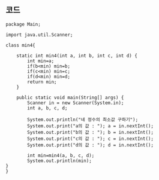 ## 코드

    package Main;
    
    import java.util.Scanner;
    
    class min4{
    	
    	static int min4(int a, int b, int c, int d) {
    		int min=a;
    		if(b<min) min=b;
    		if(c<min) min=c;
    		if(d<min) min=d;
    		return min;
    	}
    
    	public static void main(String[] args) {
    		Scanner in = new Scanner(System.in);  
    		int a, b, c, d;
    		
    		System.out.println("네 정수의 최소값 구하기");
    		System.out.print("a의 값 : "); a = in.nextInt();
    		System.out.print("b의 값 : "); b = in.nextInt();
    		System.out.print("c의 값 : "); c = in.nextInt();
    		System.out.print("d의 값 : "); d = in.nextInt();
    		
    		int min=min4(a, b, c, d);
    		System.out.println(min);
    }
    }
